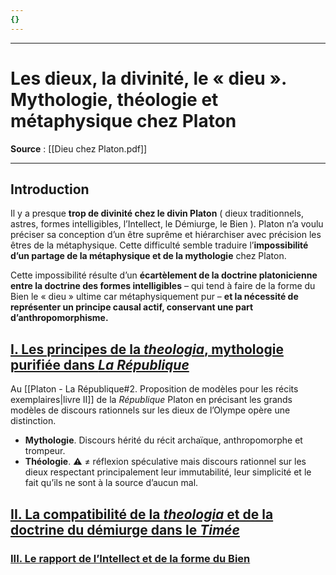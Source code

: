 ```yaml
---
{}
---
```

***
# Les dieux, la divinité, le « dieu ». <br>Mythologie, théologie et métaphysique chez Platon 
**Source** : [[Dieu chez Platon.pdf]] 
***
## Introduction

Il y a presque **trop de divinité chez le divin Platon** ( dieux traditionnels, astres, formes intelligibles, l’Intellect, le Démiurge, le Bien ). Platon n’a voulu préciser sa conception d’un être suprême et hiérarchiser avec précision les êtres de la métaphysique. Cette difficulté semble traduire l’**impossibilité d’un partage de la métaphysique et de la mythologie** chez Platon. 

Cette impossibilité résulte d’un **écartèlement de la doctrine platonicienne entre la doctrine des formes intelligibles** – qui tend à faire de la forme du Bien le « dieu » ultime car métaphysiquement pur – **et la nécessité de représenter un principe causal actif, conservant une part d’anthropomorphisme.** 


## <u>I. Les principes de la <i>theologia</i>, mythologie purifiée dans <i>La République</i></u> 

Au [[Platon - La République#2. Proposition de modèles pour les récits exemplaires|livre II]] de la *République* Platon en précisant les grands modèles de discours rationnels sur les dieux de l’Olympe opère une distinction. 
- **Mythologie**. Discours hérité du récit archaïque, anthropomorphe et trompeur. 
- **Théologie**. ⚠ ≠ réflexion spéculative mais discours rationnel sur les dieux respectant principalement leur immutabilité, leur simplicité et le fait qu’ils ne sont à la source d’aucun mal. 

## <u>II. La compatibilité de la <i>theologia</i> et de la doctrine du démiurge dans le <i>Timée</i></u>

### <u>III. Le rapport de l’Intellect et de la forme du Bien</u>


